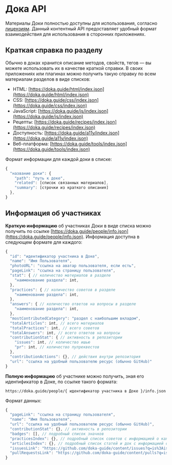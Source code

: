 # Дока API

Материалы Доки полностью доступны для использования, согласно [лицензиям](license.md). Данный контентный API предоставляет удобный формат взаимодействия для использования в сторонних приложениях.

## Краткая справка по разделу

Обычно в доках хранится описание методов, свойств, тегов — вы можете использовать их в качестве краткой справки. В своих приложениях или плагинах можно получить такую справку по всем материалам разделов в виде списков:

- HTML: [https://doka.guide/html/index.json](https://doka.guide/html/index.json)
- CSS: [https://doka.guide/css/index.json](https://doka.guide/css/index.json)
- JavaScript: [https://doka.guide/js/index.json](https://doka.guide/js/index.json)
- Рецепты: [https://doka.guide/recipes/index.json](https://doka.guide/recipes/index.json)
- Доступность: [https://doka.guide/a11y/index.json](https://doka.guide/a11y/index.json)
- Веб-платформа: [https://doka.guide/tools/index.json](https://doka.guide/tools/index.json)

Формат информации для каждой доки в списке:

```js
{
  "название доки": {
    "path": "путь к доке",
    "related": [список связанных материалов],
    "summary": [строчки из краткого описания]
  },
}
```

## Информация об участниках

**Краткую информацию** об участниках Доки в виде списка можно получить по ссылке [https://doka.guide/people/info.json](https://doka.guide/people/info.json). Информация доступна в следующем формате для каждого:

```js
{
  "id": "идентификатор участника в Доке",
  "name": "Имя Пользователя",
  "photoURL": "ссылка на аватар пользователя, если есть",
  "pageLink": "ссылка на страницу пользователя",
  "stat": { // количество материалов в разделе
    "наименование раздела": int,
  },
  "practices": { // количество советов в разделе
    "наименование раздела": int,
  },
  "answers": { // количество ответов на вопросы в разделе
    "наименование раздела": int,
  },
  "mostContributedCategory": "раздел с наибольшим вкладом",
  "totalArticles": int, // всего материалов
  "totalPractices": int, // всего советов
  "totalAnswers": int, // всего ответов на вопросы
  "contributionStat": { // активность в репозитории
    "issues": int, // количество ишью
    "pr": int, // количество пулреквестов
  },
  "contributionActions": {}, // действия внутри репозитория
  "url": "ссылка на удобный пользователю ресурс (обычно GitHub)"
}
```

**Полную информацию** об участнике можно получить, зная его идентификатор в Доке, по ссылке такого формата:

```
https://doka.guide/people/{ идентификатор участника в Доке }/info.json
```

Формат данных:

```js
{
  "pageLink": "ссылка на страницу пользователя",
  "name": "Имя Пользователя",
  "url": "ссылка на удобный пользователю ресурс (обычно GitHub)",
  "contributionStat": {}, // активность в репозитории
  "badges": [], // подробный список значков
  "practicesIndex": {}, // подробный список советов с информацией о каждом
  "articlesIndex": {}, // подробный список статей и док с информацией о каждой
  "issuesLink": "https://github.com/doka-guide/content/issues?q=is%3Aissue+author%3Atachisis",
  "pullRequestsLink": "https://github.com/doka-guide/content/pulls?q=is%3Apr+author%3Atachisis"
}
```
